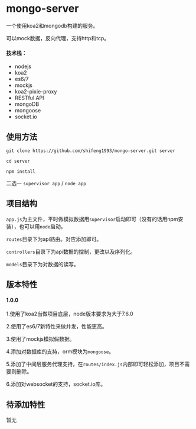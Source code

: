 # mongo-server
一个使用koa2和mongodb构建的服务。

可以mock数据，反向代理，支持http和tcp。
#### 技术栈：
- nodejs
- koa2
- es6/7
- mockjs
- koa2-pixie-proxy
- RESTful API
- mongoDB
- mongoose
- socket.io

## 使用方法

`git clone https://github.com/shifeng1993/mongo-server.git server`

`cd server`

`npm install`

二选一
`supervisor app` / `node app`

## 项目结构
`app.js`为主文件，平时做模拟数据用`supervisor`启动即可（没有的话用npm安装），也可以用`node`启动。

`routes`目录下为api路由。对应添加即可。

`controllers`目录下为api数据的控制，更改以及序列化。

`models`目录下为对数据的读写。

## 版本特性
#### 1.0.0
1.使用了koa2当做项目底层，node版本要求为大于7.6.0

2.使用了es6/7新特性来做并发，性能更高。

3.使用了mockjs模拟假数据。

4.添加对数据库的支持，orm模块为`mongoose`。

5.添加了中间层服务代理支持，在`routes/index.js`内部即可轻松添加，项目不需要则删除。

6.添加对websocket的支持，socket.io库。

## 待添加特性
暂无


